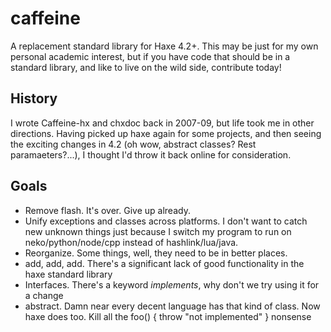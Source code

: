 # caffeine
A replacement standard library for Haxe 4.2+. This may be just for my own personal academic interest, but
if you have code that should be in a standard library, and like to live on the wild side, contribute today! 

## History
I wrote Caffeine-hx and chxdoc back in 2007-09, but life took me in other directions. Having picked up haxe again for some projects, 
and then seeing the exciting changes in 4.2 (oh wow, abstract classes? Rest paramaeters?...), I thought I'd throw it back online
for consideration.

## Goals
* Remove flash. It's over. Give up already.
* Unify exceptions and classes across platforms. I don't want to catch new unknown things just because I switch my program to run on neko/python/node/cpp instead of hashlink/lua/java.
* Reorganize. Some things, well, they need to be in better places.
* add, add, add. There's a significant lack of good functionality in the haxe standard library
* Interfaces. There's a keyword *implements*, why don't we try using it for a change
* abstract. Damn near every decent language has that kind of class. Now haxe does too. Kill all the foo() { throw "not implemented" } nonsense


